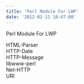 ```yaml
---
title: 'Perl Module For LWP'
date: '2012-02-11 18:47:00'
---
```


Perl Module For LWP  
  
HTML-Parser  
HTTP-Date  
HTTP-Message  
libwww-perl  
Net-HTTP  
URI